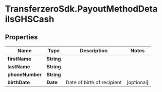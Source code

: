 # TransferzeroSdk.PayoutMethodDetailsGHSCash

## Properties
Name | Type | Description | Notes
------------ | ------------- | ------------- | -------------
**firstName** | **String** |  | 
**lastName** | **String** |  | 
**phoneNumber** | **String** |  | 
**birthDate** | **Date** | Date of birth of recipient | [optional] 



